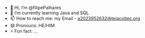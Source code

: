 - 👋 Hi, I’m @filipePalhares
- 🌱 I’m currently learning Java and SQL
- 📫 How to reach me: my Email - a2023952632@teiacoltec.org
- 😄 Pronouns: HE/HIM
- ⚡ Fun fact: ...

<!---
filipePalhares/filipePalhares is a ✨ special ✨ repository because its `README.md` (this file) appears on your GitHub profile.
You can click the Preview link to take a look at your changes.
--->
